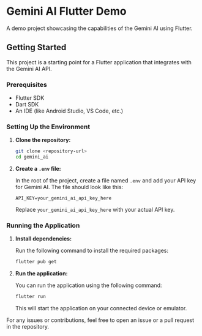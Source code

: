 # Gemini AI Flutter Demo

A demo project showcasing the capabilities of the Gemini AI using Flutter.

## Getting Started

This project is a starting point for a Flutter application that integrates with the Gemini AI API.

### Prerequisites

- Flutter SDK
- Dart SDK
- An IDE (like Android Studio, VS Code, etc.)

### Setting Up the Environment

1. **Clone the repository:**

   ```bash
   git clone <repository-url>
   cd gemini_ai
   ```

2. **Create a `.env` file:**

   In the root of the project, create a file named `.env` and add your API key for Gemini AI. The file should look like this:

   ```env
   API_KEY=your_gemini_ai_api_key_here
   ```

   Replace `your_gemini_ai_api_key_here` with your actual API key.

### Running the Application

1. **Install dependencies:**

   Run the following command to install the required packages:

   ```bash
   flutter pub get
   ```

2. **Run the application:**

   You can run the application using the following command:

   ```bash
   flutter run
   ```

   This will start the application on your connected device or emulator.


For any issues or contributions, feel free to open an issue or a pull request in the repository.
